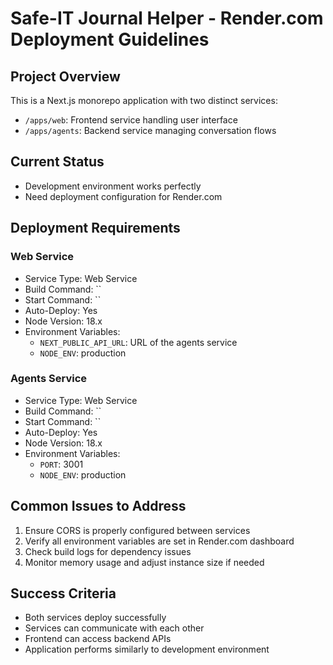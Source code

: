 # Safe-IT Journal Helper - Render.com Deployment Guidelines

## Project Overview
This is a Next.js monorepo application with two distinct services:
- `/apps/web`: Frontend service handling user interface
- `/apps/agents`: Backend service managing conversation flows

## Current Status
- Development environment works perfectly
- Need deployment configuration for Render.com

## Deployment Requirements

### Web Service
- Service Type: Web Service
- Build Command: ``
- Start Command: ``
- Auto-Deploy: Yes
- Node Version: 18.x
- Environment Variables:
    - `NEXT_PUBLIC_API_URL`: URL of the agents service
    - `NODE_ENV`: production

### Agents Service
- Service Type: Web Service
- Build Command: ``
- Start Command: ``
- Auto-Deploy: Yes
- Node Version: 18.x
- Environment Variables:
    - `PORT`: 3001
    - `NODE_ENV`: production

## Common Issues to Address
1. Ensure CORS is properly configured between services
2. Verify all environment variables are set in Render.com dashboard
3. Check build logs for dependency issues
4. Monitor memory usage and adjust instance size if needed

## Success Criteria
- Both services deploy successfully
- Services can communicate with each other
- Frontend can access backend APIs
- Application performs similarly to development environment